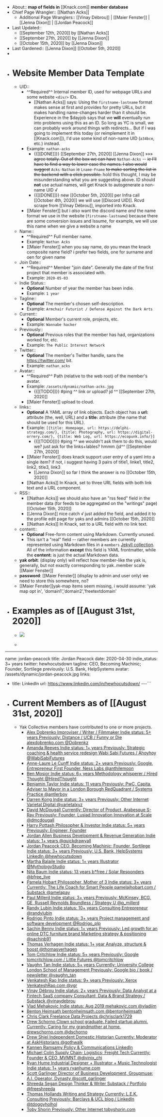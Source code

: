 - About:: __map of fields in__ [[Knack.com]] __member database__
- Chief Page Wrangler:: [[Nathan Acks]]
    - Additional Page Wranglers:: 
[[Vinay Débrou]] | [[Maier Fenster]] | [[Jenna Dixon]] | [[Jordan Peacock]]
- Last Updated:: 
    - [[September 12th, 2020]] by [[Nathan Acks]]
    - [[September 27th, 2020]] by [[Jenna Dixon]]
    - [[October 15th, 2020]] by [[Jenna Dixon]]
- Last Gardened:: [[Jenna Dixon]] [[October 5th, 2020]]
- 
- # Website Member Data Template
    - UID::
        - ^^Required^^ Internal member ID, used for webpage URLs and some website `<div/>` IDs.
            - [[Nathan Acks]] says: Using the `firstname-lastname` format makes sense at first and provides for pretty URLs, but it makes handling name-changes harder than it should be. Experience in the $dayjob says that we __will__ eventually run into problems using this as an ID. So long as YC is small, we can probably work around things with redirects... But if I was going to implement this today (or reimplement it in [[Knack.com]]), I'd use some kind of non-name UID (`a34bce`, etc.) instead.
        - Example: `nathan-acks`
            - {{[[DONE]]}} [[September 27th, 2020]] [[Jenna Dixon]] »»» ~~agree totally. Out of the box we can have~~ `Nathan-Acks` -- ~~ie I'll have to find a way to lower case the names. I also would suggest~~ `Acks-Nathan` ie `Lname-Fname` ~~to make sorting the list in the backend with a click possible.~~ hold this thought, I may be misunderstanding what you are suggesting above. ID should __not__ use actual names, will get Knack to autogenerate a non-name UID √
            - {{[[DONE]]}} new [[October 5th, 2020]] per Infra call [[October 4th, 2020]] we will use [[Discord UID]]. Rcvd scrape from [[Vinay Débrou]], imported into Knack.
        - [[Maier Fenster]] but i _also_ want the discord name _and_ the name format we use in the website (`firstname-lastname`) because there are some conversion issues and Issume, for example, we will use this name when we give a website a name
    - Name::
        - ^^Required^^ Full member name.
        - Example: `Nathan Acks`
        - [[Maier Fenster]] when you say name, do you mean the knack composite name field? i prefer two fields, one for surname and oen for given name
    - Join Date::
        - ^^Required^^ Member "join date". Generally the date of the first project that member is associated with.
        - Example: `2020-05-03`
    - Indie Status::
        - __Optional__ Number of year the member has been indie.
        - Example: `1 year`
    - Tagline::
        - __Optional__ The member's chosen self-description.
        - Example: `Armchair Futurist / Defense Against the Dark Arts`
    - Current::
        - __Optional__ Member's current role, projects, etc.
        - Example: `Wannabe hacker`
    - Previously::
        - __Optional__ Previous roles that the member has had, organizations worked for, etc.
        - Example: `The Public Interest Network`
    - Twitter::
        - __Optional__ The member's Twitter handle, sans the https://twitter.com/ bit.
        - Example: `nathan_acks`
    - Avatar::
        - ^^Required^^ Path (relative to the web root) of the member's avatar.
        - Example: `/assets/dynamic/nathan-acks.jpg`
            - {{[[TODO]]}} #ping ^^ link or upload? jd ^^ [[September 27th, 2020]]
        - [[Maier Fenster]] upload to cloud.
    - links::
        - __Optional__ A YAML array of link objects. Each object has a **url:** attribute (the, well, URL) and a **title:** attribute (the name that should be used for this URL).
        - Example: `[{title: Homepage, url: https://delphi-strategy.com/}, {title: Photography, url: https://digital-orrery.com/}, {title: Web Log, url: https://ecopunk.info/}]`
            - {{[[TODO]]}} #ping ^^ we wouldn't ask them to do this, would we? just ask for the links+lables? hmmm /jd^^ [[September 27th, 2020]]
        - [[Maier Fenster]] does knack support user entry of a yaml into a single item? if not, i suggest having 3 pairs of title1, linke1, title2, link2, title3, link3
            - [[Jenna Dixon]] so far I think the answer is no [[October 15th, 2020]]
        - [[Nathan Acks]] In Knack, set to three URL fields with both link text and a URL component.
    - RSS:: 
        - [[Nathan Acks]] we should also have an "rss feed" field in the member data (for feeds to be aggregated on the "writings" page) [[October 15th, 2020]]
        - [[Jenna Dixon]] nice catch √ just added the field, and added it to the profile edit page for yaks and admins [[October 15th, 2020]]
        - [[Nathan Acks]] In Knack, set to a URL field with no link text.
    - content::
        - __Optional__ Free-form content using Markdown. Currently unused.
        - This isn't a "real" field -- rather members are currently represented using Markdown files in a `members` [Jekyll collection](https://jekyllrb.com/docs/collections/). All of the information __except__ this field is YAML frontmatter, while the **content:** is just the actual Markdown data.
    - **yak orbit**: (display only) will reflect how member-like the yak is, generally, but not exactly corresponding to yak..member scale [[Maier Fenster]]
    - **password**: [[Maier Fenster]] (display to admin and user only) we need to store this somewhere, no?
    - [[Maier Fenster]]yak-map items seem missing, i would assume: 'yak map opt in', 'domain1','domain2','freetextdomain'
- # Examples as of [[August 31st, 2020]]
    - ![](https://firebasestorage.googleapis.com/v0/b/firescript-577a2.appspot.com/o/imgs%2Fapp%2FArtOfGig%2FHEvvWCbTUm.png?alt=media&token=10227c51-5eeb-483f-b81d-41eabc410560)
    - ```yaml
---
name: jordan-peacock
title: Jordan Peacock
date: 2020-04-30
indie_status: 3+ years
twitter: hewhocutsdown
tagline: CEO, Becoming Machinic; Founder, Sortilege
previously: U.S. Bank, HelpSystems
avatar: /assets/dynamic/jordan-peacock.jpg
links:
  - title: LinkedIn
    url: https://www.linkedin.com/in/hewhocutsdown/
---```
- # Current Members as of [[August 31st, 2020]]
    - Yak Collective members have contributed to one or more projects.
        - [   Alex Dobrenko Improviser / Writer / Filmmaker Indie status: 5+ years Previously: Distance / UCB / Funny or Die  alexdobrenko.com    @Dobrenkz  ](https://www.yakcollective.org/members/alex-dobrenko/)
        - [   Amanda Reeves Indie status: 1+ years Previously: Strategic coaching & health service redesign  Wabi Sabi Futures / Ahoyhoy    @WabiSabiFutures  ](https://www.yakcollective.org/members/amanda-reeves/)
        - [   Anne-Laure Le Cunff Indie status: 2+ years Previously: Google, Entrepreneur First  Founder, Ness Labs    @anthilemoon  ](https://www.yakcollective.org/members/anne-laure-le-cunff/)
        - [   Ben Mosior Indie status: 6+ years  Methodology whisperer / Hired Thought    @HiredThought  ](https://www.yakcollective.org/members/ben-mosior/)
        - [   Benjamin Taylor Indie status: 11 years Previously: PwC, Capita, Adviser to Mayor in a London Borough  RedQuadrant / Systems Practice    @antlerboy  ](https://www.yakcollective.org/members/benjamin-taylor/)
        - [   Darren Kong Indie status: 3+ years Previously: Other Internet  Varietal Digital    @varietalxyz  ](https://www.yakcollective.org/members/darren-kong/)
        - [   David McDougall Currently: Director of Product, Arabesque S-Ray Previously: Founder, Lusiad Innovation  Innovation at Scale    @dmcdougall  ](https://www.yakcollective.org/members/david-mcdougall/)
        - [   Harry Pottash Philosopher & Investor Indie status: 5+ years Previously: Engineer, Founder  ](https://www.yakcollective.org/members/harry-pottash/)
        - [   Jordan Allen Business Development & Revenue Generation Indie status: 1+ years   @quickdrawyall  ](https://www.yakcollective.org/members/jordan-allen/)
        - [   Jordan Peacock CEO, Becoming Machinic; Founder, Sortilege Indie status: 3+ years Previously: U.S. Bank, HelpSystems  LinkedIn    @hewhocutsdown  ](https://www.yakcollective.org/members/jordan-peacock/)
        - [   Martha Balaile Indie status: 1+ years  Illustrator    @MythologyStudio  ](https://www.yakcollective.org/members/martha-balaile/)
        - [   Nita Baum Indie status: 13 years  b*free / Solar Responders    @bfree_live  ](https://www.yakcollective.org/members/nita-baum/)
        - [   Pamela Hobart Philosopher, Mother of 3 Indie status: 3+ years Currently: The Life Coach for Smart People  pamelajhobart.com / Substack    @amelapay  ](https://www.yakcollective.org/members/pamela-hobart/)
        - [   Paul Millerd Indie status: 3+ years Previously: McKinsey, BCG, GE, Russell Reynolds  Boundless / Strategy U    @p_millerd  ](https://www.yakcollective.org/members/paul-millerd/)
        - [   Randy Lubin Indie status: 10+ years  Consulting Entrepreneur    @randylubin  ](https://www.yakcollective.org/members/randy-lubin/)
        - [   Rodrigo Pinto Indie status: 3+ years  Project management and software development    @Rodrigo_plp  ](https://www.yakcollective.org/members/rodrigo-pinto/)
        - [   Sachin Benny Indie status: 1+ years Previously: Led growth for an online DTC furniture brand  Marketing strategy & positioning    @sachinb91  ](https://www.yakcollective.org/members/sachin-benny/)
        - [   Thomas Verhagen Indie status: 1+ year  Analyze, structure & boost    @thomasverhagen  ](https://www.yakcollective.org/members/thomas-verhagen/)
        - [   Tom Critchlow Indie status: 5+ years Previously: Google  tomcritchlow.com / Little Futures    @tomcritchlow  ](https://www.yakcollective.org/members/tom-critchlow/)
        - [   Vaughn Tan Indie status: 5+ years Currently: University College London School of Management Previously: Google  bio / book / newsletter    @vaughn_tan  ](https://www.yakcollective.org/members/vaughn-tan/)
        - [   Venkatesh Rao Indie status: 9+ years Previously: Xerox  VenkateshRao.com    @vgr  ](https://www.yakcollective.org/members/venkatesh-rao/)
        - [   Vinay Débrou Indie status: 2+ years Previously: Data Analyst at a Fintech SaaS company  Consultant, Data & Brand Strategy / Substack    @vinaydebrou  ](https://www.yakcollective.org/members/vinay-debrou/)
        - [   Vlad Mehakovic Indie status: Aug 2019  mehakovic.com    @vladiim  ](https://www.yakcollective.org/members/vlad-mehakovic/)
        - [   Benton Heimsath  bentonheimsath.com    @bentonheimsath  ](https://www.yakcollective.org/members/benton-heimsath/)
        - [   Chris Clark Freelance Data Projects   @chrisclark1729  ](https://www.yakcollective.org/members/chris-clark/)
        - [   Drew Schorno Clown school graduate. Failed startup alumni. Currently: Caring for my grandmother at home.  drewschorno.com    @dschorno  ](https://www.yakcollective.org/members/drew-schorno/)
        - [   Drew Shiel Independent Domestic Historian Currently: Moderator at AskHistorians   @gothwalk  ](https://www.yakcollective.org/members/drew-shiel/)
        - [   Kannen Ramsamy Policy & Communications  LinkedIn   ](https://www.yakcollective.org/members/kannen-ramsamy/)
        - [   Michael Colin Supply Chain; Logistics; Freight Tech Currently: Founder & CEO, MVMNT   @divinix_chi  ](https://www.yakcollective.org/members/michael-colin/)
        - [   Ryan Hume Industrial Designer + Illustrator + Music Technologist Indie status: 1+ years  ryanhume.com   ](https://www.yakcollective.org/members/ryan-hume/)
        - [   Scott Garlinger Director of Business Development, Groupmuse; A.I. Operator, Dynasty   @scott_garlinger  ](https://www.yakcollective.org/members/scott-garlinger/)
        - [   Shreeda Segan Design Thinker & Writer  Substack / Portfolio    @freeshreeda  ](https://www.yakcollective.org/members/shreeda-segan/)
        - [   Thomas Hollands Writing and Strategy Currently: L.E.K. Consulting Previously: Barclays & UCL  blog / LinkedIn    @tdoggyholhol  ](https://www.yakcollective.org/members/thomas-hollands/)
        - [   Toby Shorin Previously: Other Internet  tobyshorin.com   ](https://www.yakcollective.org/members/toby-shorin/)
